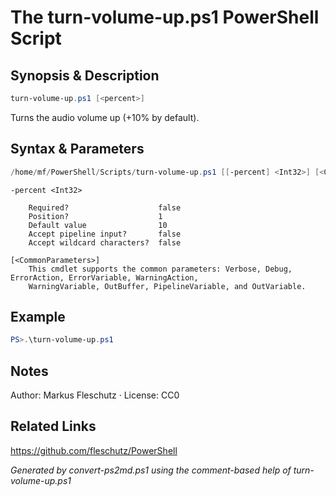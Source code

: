 # The turn-volume-up.ps1 PowerShell Script

## Synopsis & Description
```powershell
turn-volume-up.ps1 [<percent>]
```

Turns the audio volume up (+10% by default).

## Syntax & Parameters
```powershell
/home/mf/PowerShell/Scripts/turn-volume-up.ps1 [[-percent] <Int32>] [<CommonParameters>]
```

```
-percent <Int32>
    
    Required?                    false
    Position?                    1
    Default value                10
    Accept pipeline input?       false
    Accept wildcard characters?  false
```

```
[<CommonParameters>]
    This cmdlet supports the common parameters: Verbose, Debug, ErrorAction, ErrorVariable, WarningAction, 
    WarningVariable, OutBuffer, PipelineVariable, and OutVariable.
```

## Example
```powershell
PS>.\turn-volume-up.ps1
```


## Notes
Author:  Markus Fleschutz · License: CC0

## Related Links
https://github.com/fleschutz/PowerShell

*Generated by convert-ps2md.ps1 using the comment-based help of turn-volume-up.ps1*
